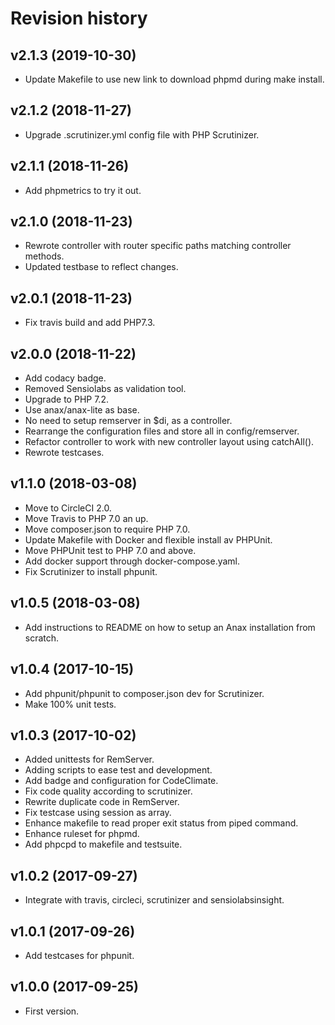 Revision history
=================================



v2.1.3 (2019-10-30)
---------------------------------

* Update Makefile to use new link to download phpmd during make install.



v2.1.2 (2018-11-27)
---------------------------------

* Upgrade .scrutinizer.yml config file with PHP Scrutinizer.



v2.1.1 (2018-11-26)
---------------------------------

* Add phpmetrics to try it out.



v2.1.0 (2018-11-23)
---------------------------------

* Rewrote controller with router specific paths matching controller methods.
* Updated testbase to reflect changes.



v2.0.1 (2018-11-23)
---------------------------------

* Fix travis build and add PHP7.3.



v2.0.0 (2018-11-22)
---------------------------------

* Add codacy badge.
* Removed Sensiolabs as validation tool.
* Upgrade to PHP 7.2.
* Use anax/anax-lite as base.
* No need to setup remserver in $di, as a controller.
* Rearrange the configuration files and store all in config/remserver.
* Refactor controller to work with new controller layout using catchAll().
* Rewrote testcases.



v1.1.0 (2018-03-08)
---------------------------------

* Move to CircleCI 2.0.
* Move Travis to PHP 7.0 an up.
* Move composer.json to require PHP 7.0.
* Update Makefile with Docker and flexible install av PHPUnit.
* Move PHPUnit test to PHP 7.0 and above.
* Add docker support through docker-compose.yaml.
* Fix Scrutinizer to install phpunit.



v1.0.5 (2018-03-08)
---------------------------------

* Add instructions to README on how to setup an Anax installation from scratch.



v1.0.4 (2017-10-15)
---------------------------------

* Add phpunit/phpunit to composer.json dev for Scrutinizer.
* Make 100% unit tests.



v1.0.3 (2017-10-02)
---------------------------------

* Added unittests for RemServer.
* Adding scripts to ease test and development.
* Add badge and configuration for CodeClimate.
* Fix code quality according to scrutinizer.
* Rewrite duplicate code in RemServer.
* Fix testcase using session as array.
* Enhance makefile to read proper exit status from piped command.
* Enhance ruleset for phpmd.
* Add phpcpd to makefile and testsuite.



v1.0.2 (2017-09-27)
---------------------------------

* Integrate with travis, circleci, scrutinizer and sensiolabsinsight.



v1.0.1 (2017-09-26)
---------------------------------

* Add testcases for phpunit.



v1.0.0 (2017-09-25)
---------------------------------

* First version.
